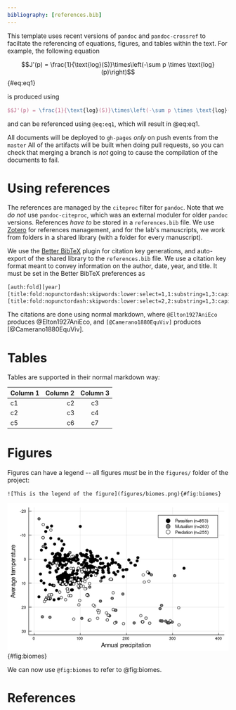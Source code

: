 ```yaml
---
bibliography: [references.bib]
---
```


This template uses recent versions of `pandoc` and `pandoc-crossref` to
faciltate the referencing of equations, figures, and tables within the text. For
example, the following equation

$$J'(p) = \frac{1}{\text{log}(S)}\times\left(-\sum p \times \text{log}(p)\right)$$ {#eq:eq1}

is produced using

~~~latex
$$J'(p) = \frac{1}{\text{log}(S)}\times\left(-\sum p \times \text{log}(p)\right)$$ {#eq:eq1}
~~~

and can be referenced using `@eq:eq1`, which will result in @eq:eq1.

All documents will be deployed to `gh-pages` *only* on push events from the `master`
All of the artifacts will be built when doing pull requests, so you can check that
merging a branch is *not* going to cause the compilation of the documents to fail.

# Using references

The references are managed by the `citeproc` filter for `pandoc`. Note that we
*do not* use `pandoc-citeproc`, which was an external moduler for older `pandoc`
versions. References *have to* be stored in a `references.bib` file. We use
[Zotero](https://www.zotero.org/) for references management, and for the lab's
manuscripts, we work from folders in a shared library (with a folder for every
manuscript).


We use the [Better BibTeX](https://retorque.re/zotero-better-bibtex/) plugin for
citation key generations, and auto-export of the shared library to the
`references.bib` file. We use a citation key format meant to convey information
on the author, date, year, and title. It must be set in the Better BibTeX
preferences as

~~~
[auth:fold][year][title:fold:nopunctordash:skipwords:lower:select=1,1:substring=1,3:capitalize][title:fold:nopunctordash:skipwords:lower:select=2,2:substring=1,3:capitalize]
~~~

The citations are done using normal markdown, where `@Elton1927AniEco` produces
@Elton1927AniEco, and `[@Camerano1880EquViv]` produces [@Camerano1880EquViv].

# Tables

Tables are supported in their normal markdown way:

| Column 1 | Column 2 | Column 3 |
|----------|---------:|:--------:|
| c1       |       c2 |    c3    |
| c2       |       c3 |    c4    |
| c5       |       c6 |    c7    |

# Figures

Figures can have a legend -- all figures *must* be in the `figures/` folder of
the project:

~~~
![This is the legend of the figure](figures/biomes.png){#fig:biomes}
~~~

![This is the legend of the figure](figures/biomes.png){#fig:biomes}

We can now use `@fig:biomes` to refer to @fig:biomes.

# References
